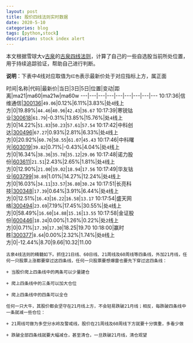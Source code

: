```yaml
---
layout: post
title: 股价四线法则实时数据
date: 2020-5-10
categories: blog
tags: [python,stock]
description: stock index alert
---
```



本文根据雪球大v[古泉](https://xueqiu.com/u/7148646888)的[古泉四线法则](https://xueqiu.com/7148646888/130498192)，计算了自己的一些自选股当前所处位置，用于持续追踪验证，帮助自己进行判断。

**说明**：下表中4线对应取值为`红色`表示最新价处于对应指标上方，属正面

时间|名称|代码|最新价|当日|3日|5日|位置|变动|距离|ma21|ma60|ma21w|ma60w
---|---|---|---|---|---|---|---|---
10:17:36|信维通信|[300136](https://xueqiu.com/S/SZ300136)|`49.06`|0.12%|6.11%|3.83%|处`4`线上方|0|19.89%|`44.46`|`40.96`|`42.43`|`36.67`
10:17:39|寒锐钴业|[300618](https://xueqiu.com/S/SZ300618)|`61.79`|-0.31%|13.85%|15.76%|处`4`线上方|0|14.22%|`51.83`|`50.23`|`57.61`|`57.54`
10:17:42|中科创达|[300496](https://xueqiu.com/S/SZ300496)|`67.27`|0.93%|2.81%|6.33%|处`4`线上方|0|20.92%|`60.76`|`58.55`|`61.07`|`45.43`
10:17:46|中科曙光|[603019](https://xueqiu.com/S/SH603019)|`39.82`|0.71%|-0.43%|4.04%|处`4`线上方|0|16.34%|`38.36`|`35.78`|`35.12`|`29.06`
10:17:48|诺力股份|[603611](https://xueqiu.com/S/SH603611)|`21.51`|2.43%|2.65%|1.81%|处`4`线上方|0|12.90%|`21.00`|`19.02`|`18.94`|`17.56`
10:17:49|华友钴业|[603799](https://xueqiu.com/S/SH603799)|`38.89`|1.01%|14.27%|12.24%|处`4`线上方|0|16.03%|`34.11`|`33.57`|`36.80`|`30.24`
10:17:51|长亮科技|[300348](https://xueqiu.com/S/SZ300348)|`17.39`|0.64%|3.91%|6.44%|处`4`线上方|0|12.51%|`16.43`|`16.22`|`16.58`|`13.17`
10:17:54|盛天网络|[300494](https://xueqiu.com/S/SZ300494)|`23.69`|7.19%|17.45%|30.55%|处`4`线上方|0|58.49%|`16.60`|`14.88`|`15.16`|`13.55`
10:17:58|金证股份|[600446](https://xueqiu.com/S/SH600446)|`18.24`|0.00%|1.26%|0.22%|处`2`线上方|0|0.71%|`17.39`|`17.30`|18.25|19.70
10:18:00|赢时胜|[300377](https://xueqiu.com/S/SZ300377)|`8.64`|0.00%|2.32%|1.74%|处`0`线上方|0|-12.44%|8.70|9.66|10.32|11.00

```
古泉4线法则的精髓如下。抓住21日线、60日线、21周线及60周线等四条线，外加21月线，任何一只股票上涨都要穿过这四条线，任何一只股票要想爆雷也要先下穿过这四条线：

+ 当股价爬上四条线中的两条可以少量建仓

+ 爬上四条线中的三条可以加大仓位

+ 爬上四条线中的四条可以全仓

任何一只大牛，其股价都会坚守在21月线上方，不会轻易跌破21月线；相反，每跌破四条线中一条就减一些仓位：

+ 21周线可做为多空分水岭及警戒线，股价在21周线及60周线下方就要十分慎重，多看少做

+ 跌破全部四条线就要大幅减仓，甚至清仓，一旦跌破21月线，清仓观望
```